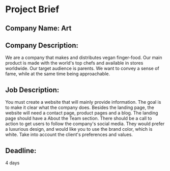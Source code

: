 # Project Brief
## Company Name: Art

## Company Description:
We are a company that makes and distributes vegan finger-food. Our main product is made with the world's top chefs and available in stores worldwide. Our target audience is parents. We want to convey a sense of fame, while at the same time being approachable.

## Job Description:
You must create a website that will mainly provide information. The goal is to make it clear what the company does. Besides the landing page, the website will need a contact page, product pages and a blog. The landing page should have a About the Team section. There should be a call to action to get users to follow the company's social media. They would prefer a luxurious design, and would like you to use the brand color, which is white. Take into account the client's preferences and values.

## Deadline:
4 days